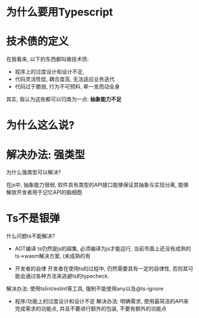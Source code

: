 # 为什么要用Typescript

# 技术债的定义

在我看来, 以下的东西都叫做技术债:
- 程序上的过度设计和设计不足, 
- 代码灵活性低, 耦合度高, 无法适应业务迭代
- 代码过于脆弱, 行为不可预料, 牵一发而动全身

其实, 我认为这些都可以归类为一点: **抽象能力不足**

# 为什么这么说?



# 解决办法: 强类型

为什么强类型可以解决?

在js中, 抽象能力很弱, 软件具有类型的API接口能够保证其抽象与实现分离, 能够解放开发者用于记忆API的脑细胞

# Ts不是银弹

什么问题ts不能解决? 

- AOT编译
ts仍然是js的超集, 必须编译为js才能运行, 当前市面上还没有成熟的ts->wasm解决方案, (未成熟的有

- 开发者的自律
开发者在使用ts的过程中, 仍然需要其有一定的自律性, 否则其可能会通过各种方法来逃避ts的typecheck.

解决办法: 使用tslint/eslint等工具, 强制不能使用any以及@ts-ignore

- 程序/功能上的过度设计和设计不足
解决办法: 明确需求, 使用最简洁的API来完成需求的功能点, 并且不要进行额外的包装, 不要有额外的功能点